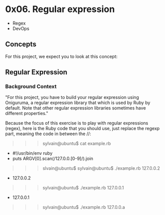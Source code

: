 # 0x06. Regular expression
+ Regex
+ DevOps

## Concepts
For this project, we expect you to look at this concept:

## Regular Expression
### Background Context
"For this project, you have to build your regular expression using Oniguruma, a regular expression library that which is used by Ruby by default. Note that other regular expression libraries sometimes have different properties."

Because the focus of this exercise is to play with regular expressions (regex), here is the Ruby code that you should use, just replace the regexp part, meaning the code in between the //:

>>> sylvain@ubuntu$ cat example.rb
+ #!/usr/bin/env ruby
+ puts ARGV[0].scan(/127.0.0.[0-9]/).join
>>> slvain@ubuntu$
>>> sylvain@ubuntu$ ./example.rb 127.0.0.2
+ 127.0.0.2
>>> sylvain@ubuntu$ ./example.rb 127.0.0.1
+ 127.0.0.1
>>> sylvain@ubuntu$ ./example.rb 127.0.0.a
